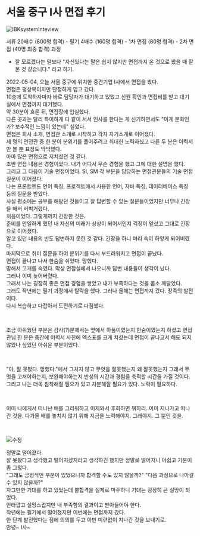 # 서울 중구 I사 면접 후기

![IBKsystemInteview](https://user-images.githubusercontent.com/39434913/167108403-902e76ef-a831-45f7-b0ac-cb2a5fa4c24b.png)   

서류 20배수 (800명 합격) - 필기 4배수 (160명 합격) - 1차 면접 (80명 합격) - 2차 면접 (40명 최종 합격) 과정

* 잘 모르겠다는 말보다 "자신있다는 말은 쉽지 않지만 면접까지 온 것으로 봤을 때 잘 본 것 같습니다." 라고 하기.   

2022-05-04, 오늘 서울 중구에 위치한 중견기업 I사에서 면접을 봤다.   
면접은 평상복이지만 단정하게 입고 갔다.   
10층에 도착하자마자 바로 담당자가 대기하고 있었고 신원 확인과 면접비를 받고 대기실에서 면접까지 대기했다.   
약 30분이 흐른 뒤, 면접장에 입실했다.   
다른 곳과는 달리 특이하게 다 같이 서서 인사를 한다는 게 신기하면서도 "이게 문화인가? 보수적인 느낌이 있는데" 싶었다.   
면접은 회사 소개, 면접관 소개로 시작하고 각자 자기소개로 이어졌다.   
세 명의 면접관 중 한 분이 분위기를 풀어주려고 최대한 노력하셨고 다른 두 분은 이력서만 볼 뿐 표정도 딱딱했다.   
아마 많은 면접으로 지치셨던 것 같다.   
초반 면접 내용은 경험이었다. 내가 어디서 무슨 경험을 했고 그에 대한 설명을 했다.   
그리고 그 다음이 기술 면접이었다. SI, SM 각 부분을 담당하는 면접관분들의 기술 면접 질문이 이어졌다.   
나는 프론트엔드 언어 특징, 프로젝트에서 사용한 언어, 자바 특징, 데이터베이스 특징 등의 질문을 받았다.   
사실 평소에는 공부를 해왔던 것들이고 잘 답변할 수 있는 질문들이었지만 너무나 긴장을 해서 버벅거렸다.   
처음이었다. 그렇게까지 긴장한 것은.   
준비를 안일하게 했던 내 자신의 미래가 상상이 되어서인지 걱정이 앞섰고 그대로 긴장으로 이어졌다.   
알고 있던 내용의 반도 답변하지 못한 것 같다. 긴장을 하니 머리 속이 하얗게 되어버렸다.   
마지막으로 취미 질문을 하여 분위기를 다시 부드러워지고 면접이 끝났다.   
면접이 끝나고 나서 한숨을 쉬었다. 망했다.   
망해서 고개를 숙였다. 막상 면접실에서 나오니까 답변 내용들이 생각이 났다.   
그러나 이미 늦어버렸다.   
그래서 나는 굉장히 좋은 면접 경험을 쌓았고 내가 부족하다는 것을 몸소 깨달았다.   
그래도 작년에는 필기 과정에서 탈락을 했다. 그러나 올해는 면접까지 갔다. 장족의 발전이다.   
다시 복습하고 다잡아서 도전하기로 다짐했다.  

<br />

조금 아쉬웠던 부분은 감사(?)분께서는 옆에서 하품이였는지 한숨이였는지 하셨고 면접관님 한 분은 중간에 이력서 사진에 엑스표를 크게 치셨는데 면접이 끝나고서 해도 되지 않았나 싶었던 아쉬운 부분이었다.   

<br />

"아, 잘 못봤다. 망했다."에서 그치지 않고 무엇을 잘못했는지 왜 잘못했는지 그래서 무엇을 고쳐야하는지, 보완해야하는지 반성의 시간과 경험을 축적할 시간을 가질 것이다. 그리고 나는 더욱 침착해질 필요가 있고 차분해질 필요가 있다. 노력이 필요하다.   

<br />

이미 나에게서 떠나난 배를 그리워하고 이제와서 후회하면 뭐하리. 이미 지나가고 떠나간 것을. 다가올 배를 놓치지 않기 위해 지금을 노력해야지. 그래야지. 그 뿐인 것을.

<br />

![수정](https://user-images.githubusercontent.com/39434913/168424999-77680022-97d8-424f-89a6-d0e0ca2ca2c6.jpg)

정말로 떨어졌다.   
잘 못봤다고 생각했고 떨어지겠지라고 생각하긴 했지만 정말로 떨어지니 아쉽고 기분이 좀 그렇다.   
"그래도 긍정적인 부분이 있었으니까 합격할 수도 있지 않을까?" "다음 과정으로 나아갈 수 있지 않을까?"   
자그만한 기대를 하고 있었는데 불합격을 실제로 마주하니 기대는 굉장히 큰 실망이 되었다.   
안타깝고 실망스럽지만 내 부족함의 결과이고 받아들어야 한다.   
작년에는 필기에서 떨어졌지만 이번에는 면접까지 갔다.   
한 단계 발전했다는 점에 의의를 두고 이만 미련없이 지나간 것을 보내기로.   
안녕~ I사~
